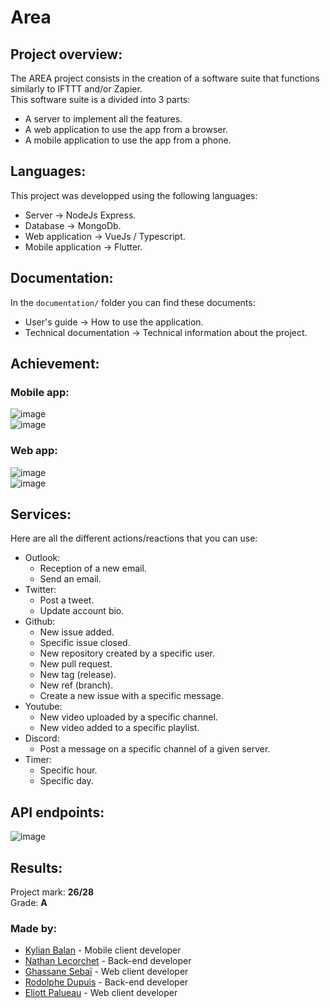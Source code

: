 # Area



## Project overview: 

The AREA project consists in the creation of a software suite that functions similarly to IFTTT and/or Zapier.  
This software suite is a divided into 3 parts:
- A server to implement all the features.
- A web application to use the app from a browser.
- A mobile application to use the app from a phone.

## Languages:  
This project was developped using the following languages:  
- Server → NodeJs Express.  
- Database → MongoDb.  
- Web application → VueJs / Typescript.  
- Mobile application → Flutter.  
  
## Documentation:  
In the `documentation/` folder you can find these documents:  
- User's guide → How to use the application.  
- Technical documentation → Technical information about the project.  

## Achievement:    

### Mobile app:  
![image](https://user-images.githubusercontent.com/44638280/109952488-2d084500-7cdf-11eb-8f6e-c30829f86112.png)  
![image](https://user-images.githubusercontent.com/44638280/109952667-617c0100-7cdf-11eb-98e5-833c6de091d9.png)  
  
  
### Web app:  
![image](https://user-images.githubusercontent.com/44638280/109952924-b4ee4f00-7cdf-11eb-977f-7d60ea20666a.png)  
![image](https://user-images.githubusercontent.com/44638280/109786257-45a82a80-7c0d-11eb-899c-9dc23f803bff.png)  

## Services:  
Here are all the different actions/reactions that you can use:  
- Outlook:  
  - Reception of a new email.
  - Send an email.
- Twitter:
  - Post a tweet.
  - Update account bio.
- Github:
  - New issue added.
  - Specific issue closed.
  - New repository created by a specific user.
  - New pull request.
  - New tag (release).
  - New ref (branch).
  - Create a new issue with a specific message.
- Youtube:
  - New video uploaded by a specific channel.
  - New video added to a specific playlist.
- Discord:
  - Post a message on a specific channel of a given server.
- Timer:
  - Specific hour.
  - Specific day.
  
## API endpoints:  
![image](https://user-images.githubusercontent.com/44638280/110248591-3a892d80-7f72-11eb-8b0b-1d004d7bbd2e.png)    

## Results:  
Project mark: **26/28**  
Grade: **A**

### Made by:  
- [Kylian Balan](https://github.com/Kilio22) - Mobile client developer  
- [Nathan Lecorchet](https://github.com/HeyShafty) - Back-end developer  
- [Ghassane Sebaï](https://github.com/SuperZikoure) - Web client developer  
- [Rodolphe Dupuis](https://github.com/RodolpheDupuis) - Back-end developer    
- [Eliott Palueau](https://github.com/EliottPal) - Web client developer  
